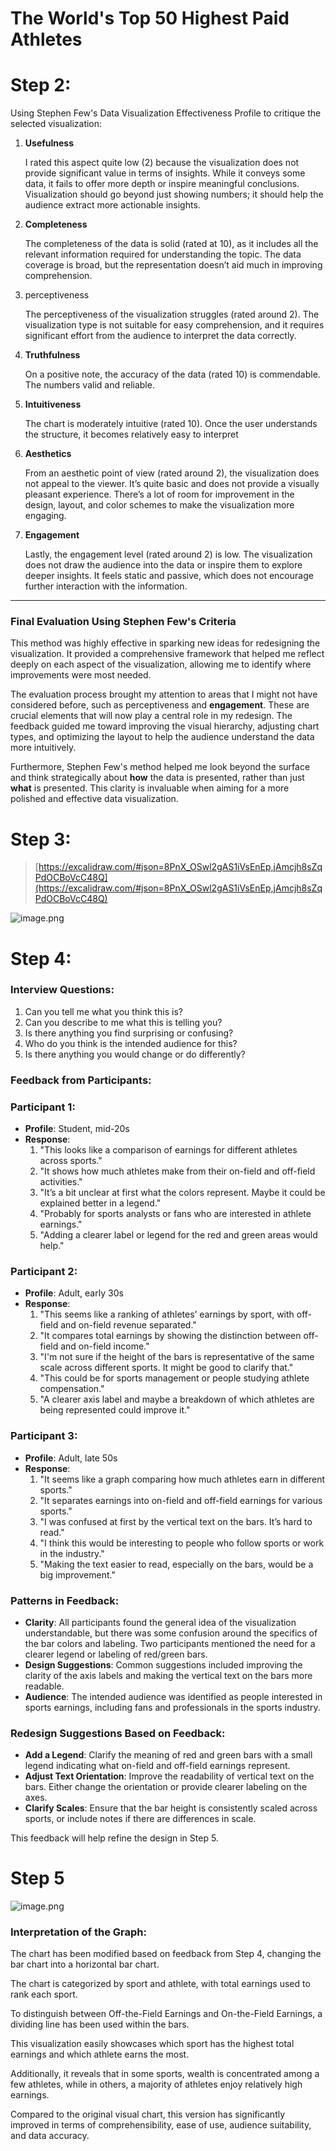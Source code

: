 # The World's Top 50 Highest Paid Athletes

# Step 2:

Using Stephen Few's Data Visualization Effectiveness Profile to critique the selected visualization:

1. **Usefulness**
    
    I rated this aspect quite low (2) because the visualization does not provide significant value in terms of insights. While it conveys some data, it fails to offer more depth or inspire meaningful conclusions. Visualization should go beyond just showing numbers; it should help the audience extract more actionable insights.
    
2. **Completeness**
    
    The completeness of the data is solid (rated at 10), as it includes all the relevant information required for understanding the topic. The data coverage is broad, but the representation doesn’t aid much in improving comprehension.
    
3. perceptiveness
    
    The perceptiveness of the visualization struggles (rated around 2). The visualization type is not suitable for easy comprehension, and it requires significant effort from the audience to interpret the data correctly. 
    
4. **Truthfulness**
    
    On a positive note, the accuracy of the data (rated 10) is commendable. The numbers valid and reliable. 
    
5. **Intuitiveness**
    
    The chart is moderately intuitive (rated 10). Once the user understands the structure, it becomes relatively easy to interpret 
    
6. **Aesthetics**
    
    From an aesthetic point of view (rated around 2), the visualization does not appeal to the viewer. It’s quite basic and does not provide a visually pleasant experience. There’s a lot of room for improvement in the design, layout, and color schemes to make the visualization more engaging.
    
7. **Engagement**
    
    Lastly, the engagement level (rated around 2) is low. The visualization does not draw the audience into the data or inspire them to explore deeper insights. It feels static and passive, which does not encourage further interaction with the information.
    

---

### Final Evaluation Using Stephen Few's Criteria

This method was highly effective in sparking new ideas for redesigning the visualization. It provided a comprehensive framework that helped me reflect deeply on each aspect of the visualization, allowing me to identify where improvements were most needed.

The evaluation process brought my attention to areas that I might not have considered before, such as perceptiveness and **engagement**. These are crucial elements that will now play a central role in my redesign. The feedback guided me toward improving the visual hierarchy, adjusting chart types, and optimizing the layout to help the audience understand the data more intuitively.

Furthermore, Stephen Few's method helped me look beyond the surface and think strategically about **how** the data is presented, rather than just **what** is presented. This clarity is invaluable when aiming for a more polished and effective data visualization.

# Step 3:

> [https://excalidraw.com/#json=8PnX_OSwl2gAS1iVsEnEp,jAmcjh8sZqPdOCBoVcC48Q](https://excalidraw.com/#json=8PnX_OSwl2gAS1iVsEnEp,jAmcjh8sZqPdOCBoVcC48Q)
> 

![image.png](image.png)

# Step 4:

### Interview Questions:

1. Can you tell me what you think this is?
2. Can you describe to me what this is telling you?
3. Is there anything you find surprising or confusing?
4. Who do you think is the intended audience for this?
5. Is there anything you would change or do differently?

### Feedback from Participants:

### Participant 1:

- **Profile**: Student, mid-20s
- **Response**:
    1. "This looks like a comparison of earnings for different athletes across sports."
    2. "It shows how much athletes make from their on-field and off-field activities."
    3. "It’s a bit unclear at first what the colors represent. Maybe it could be explained better in a legend."
    4. "Probably for sports analysts or fans who are interested in athlete earnings."
    5. "Adding a clearer label or legend for the red and green areas would help."

### Participant 2:

- **Profile**: Adult, early 30s
- **Response**:
    1. "This seems like a ranking of athletes’ earnings by sport, with off-field and on-field revenue separated."
    2. "It compares total earnings by showing the distinction between off-field and on-field income."
    3. "I'm not sure if the height of the bars is representative of the same scale across different sports. It might be good to clarify that."
    4. "This could be for sports management or people studying athlete compensation."
    5. "A clearer axis label and maybe a breakdown of which athletes are being represented could improve it."

### Participant 3:

- **Profile**: Adult, late 50s
- **Response**:
    1. "It seems like a graph comparing how much athletes earn in different sports."
    2. "It separates earnings into on-field and off-field earnings for various sports."
    3. "I was confused at first by the vertical text on the bars. It’s hard to read."
    4. "I think this would be interesting to people who follow sports or work in the industry."
    5. "Making the text easier to read, especially on the bars, would be a big improvement."

### Patterns in Feedback:

- **Clarity**: All participants found the general idea of the visualization understandable, but there was some confusion around the specifics of the bar colors and labeling. Two participants mentioned the need for a clearer legend or labeling of red/green bars.
- **Design Suggestions**: Common suggestions included improving the clarity of the axis labels and making the vertical text on the bars more readable.
- **Audience**: The intended audience was identified as people interested in sports earnings, including fans and professionals in the sports industry.

### Redesign Suggestions Based on Feedback:

- **Add a Legend**: Clarify the meaning of red and green bars with a small legend indicating what on-field and off-field earnings represent.
- **Adjust Text Orientation**: Improve the readability of vertical text on the bars. Either change the orientation or provide clearer labeling on the axes.
- **Clarify Scales**: Ensure that the bar height is consistently scaled across sports, or include notes if there are differences in scale.

This feedback will help refine the design in Step 5.

# Step 5

![image.png](image%201.png)

### Interpretation of the Graph:

The chart has been modified based on feedback from Step 4, changing the bar chart into a horizontal bar chart.

The chart is categorized by sport and athlete, with total earnings used to rank each sport.

To distinguish between Off-the-Field Earnings and On-the-Field Earnings, a dividing line has been used within the bars.

This visualization easily showcases which sport has the highest total earnings and which athlete earns the most.

Additionally, it reveals that in some sports, wealth is concentrated among a few athletes, while in others, a majority of athletes enjoy relatively high earnings.

Compared to the original visual chart, this version has significantly improved in terms of comprehensibility, ease of use, audience suitability, and data accuracy.